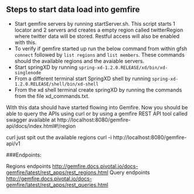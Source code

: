 ## Steps to start data load into gemfire
  - Start gemfire servers by running startServer.sh. This script starts 1 locator and 2 servers and creates a empty region
    called twitterRegion where twitter data will be stored. Restful access will also be enabled with this.
  - To verify if gemfire started up run the below command from within gfsh
    ```connect``` followed by ```list regions``` and ```list members```. These commands should the available regions and the avaiable servers.
  - Start springXD by running ```spring-xd-1.2.0.RELEASE/xd/bin/xd-singlenode```
  - From a different terminal start SpringXD shell by running ```spring-xd-1.2.0.RELEASE/shell/bin/xd-shell```
  - From the xd shell terminal create springXD by running the commands from the file xd_commands.txt.

With this data should have started flowing into Gemfire. Now you should be able to query the APIs using curl or by using a gemfire REST API tool called swagger available at http://localhost:8080/gemfire-api/docs/index.html#!/region

curl just spit out the available regions curl -i http://localhost:8080/gemfire-api/v1


###Endpoints:

Regions endpoints http://gemfire.docs.pivotal.io/docs-gemfire/latest/rest_apps/rest_regions.html
Query endpoints  http://gemfire.docs.pivotal.io/docs-gemfire/latest/rest_apps/rest_queries.html



